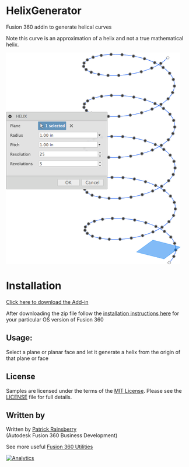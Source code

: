 # HelixGenerator
Fusion 360 addin to generate helical curves

Note this curve is an approximation of a helix and not a true mathematical helix.

![Helix Cover](./resources/cover_image.png)

# Installation
[Click here to download the Add-in](https://github.com/tapnair/HelixGenerator/releases/download/1.0/HelixGenerator.zip)

After downloading the zip file follow the [installation instructions here](https://tapnair.github.io/installation.html) for your particular OS version of Fusion 360 

## Usage:
Select a plane or planar face and let it generate a helix from the origin of that plane or face

## License
Samples are licensed under the terms of the [MIT License](http://opensource.org/licenses/MIT). Please see the [LICENSE](LICENSE) file for full details.

## Written by

Written by [Patrick Rainsberry](https://twitter.com/prrainsberry) <br /> (Autodesk Fusion 360 Business Development)

See more useful [Fusion 360 Utilities](https://tapnair.github.io/index.html)

[![Analytics](https://ga-beacon.appspot.com/UA-41076924-3/HelixGenerator)](https://github.com/igrigorik/ga-beacon)
